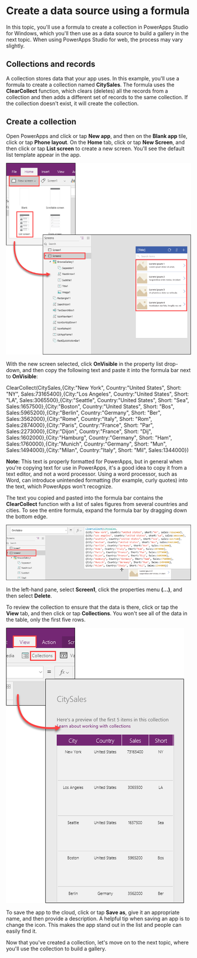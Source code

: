 <properties
   pageTitle="Create a data source by using a formula | Microsoft PowerApps"
   description="Build a data source using only a formula and, later, use the data source to build galleries."
   services=""
   suite="powerapps"
   documentationCenter="na"
   authors="skjerland"
   manager="anneta"
   editor=""
   tags=""/>

<tags
   ms.service="powerapps"
   ms.devlang="na"
   ms.topic="get-started-article"
   ms.tgt_pltfrm="na"
   ms.workload="na"
   ms.date="10/10/2017"
   ms.author="sharik"/>

# Create a data source using a formula
In this topic, you'll use a formula to create a collection in PowerApps Studio for Windows, which you'll then use as a data source to build a gallery in the next topic. When using PowerApps Studio for web, the process may vary slightly.

## Collections and records
A collection stores data that your app uses. In this example, you'll use a formula to create a collection named **CitySales**. The formula uses the **ClearCollect** function, which clears (deletes) all the records from a collection and then adds a different set of records to the same collection. If the collection doesn't exist, it will create the collection.

## Create a collection
Open PowerApps and click or tap **New app**, and then on the **Blank app** tile, click or tap **Phone layout**. On the **Home** tab, click or tap **New Screen**, and then click or tap **List screen** to create a new screen. You'll see the default list template appear in the app.

![New screen](./media/learning-create-data-source/new-screen.png)

With the new screen selected, click **OnVisible** in the property list drop-down, and then copy the following text and paste it into the formula bar next to **OnVisible**:

ClearCollect(CitySales,{City:"New York", Country:"United States", Short: "NY", Sales:73165400},{City:"Los Angeles", Country:"United States", Short: "LA", Sales:3065500},{City:"Seattle", Country:"United States", Short: "Sea", Sales:1657500},{City:"Boston", Country:"United States", Short: "Bos", Sales:5965200},{City:"Berlin", Country:"Germany", Short: "Ber", Sales:3562000},{City:"Rome", Country:"Italy", Short: "Rom", Sales:2874000},{City:"Paris", Country:"France", Short: "Par", Sales:2273000},{City:"Dijon", Country:"France", Short: "Dij", Sales:1602000},{City:"Hamburg", Country:"Germany", Short: "Ham", Sales:1760000},{City:"Munich", Country:"Germany", Short: "Mun", Sales:1494000},{City:"Milan", Country:"Italy", Short: "Mil", Sales:1344000})

**Note:** This text is properly formatted for PowerApps, but in general when you're copying text for use in PowerApps, it's a good idea to copy it from a text editor, and not a word processor. Using a word processor, such as Word, can introduce unintended formatting (for example, curly quotes) into the text, which PowerApps won't recognize.

The text you copied and pasted into the formula bar contains the **ClearCollect** function with a list of sales figures from several countries and cities. To see the entire formula, expand the formula bar by dragging down the bottom edge.

![Copy data](./media/learning-create-data-source/copy-data.png)

In the left-hand pane, select **Screen1**, click the properties menu **(...)**, and then select **Delete**.

To review the collection to ensure that the data is there, click or tap the **View** tab, and then click or tap **Collections**. You won't see all of the data in the table, only the first five rows.

![View collection](./media/learning-create-data-source/view-collection.png)

To save the app to the cloud, click or tap **Save as**, give it an appropriate name, and then provide a description. A helpful tip when saving an app is to change the icon. This makes the app stand out in the list and people can easily find it.

Now that you've created a collection, let's move on to the next topic, where you'll use the collection to build a gallery.
